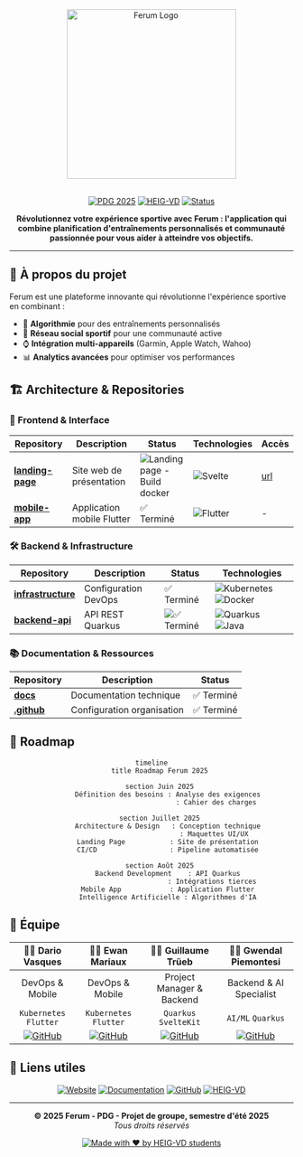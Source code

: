<div align="center">
  <img src="https://github.com/ferum-pdg/landing-page/blob/develop/static/full.png" alt="Ferum Logo" width="300"/>
  <br><br>
  
  [![PDG 2025](https://img.shields.io/badge/PDG-2025-4F46E5?style=for-the-badge&logo=graduation-cap)](https://heig-vd.ch)
  [![HEIG-VD](https://img.shields.io/badge/HEIG--VD-Engineering%20School-E11D48?style=for-the-badge&logo=university)](https://heig-vd.ch)
  [![Status](https://img.shields.io/badge/Status-In%20Development-F59E0B?style=for-the-badge&logo=rocket)](https://github.com/ferum-pdg)
  
  **Révolutionnez votre expérience sportive avec Ferum : l'application qui combine planification d'entraînements personnalisés et communauté passionnée pour vous aider à atteindre vos objectifs.**
</div>

---

## 🌟 À propos du projet

Ferum est une plateforme innovante qui révolutionne l'expérience sportive en combinant :
- 🤖 **Algorithmie** pour des entraînements personnalisés
- 👥 **Réseau social sportif** pour une communauté active
- ⌚ **Intégration multi-appareils** (Garmin, Apple Watch, Wahoo)
- 📊 **Analytics avancées** pour optimiser vos performances

## 🏗️ Architecture & Repositories

### 📱 Frontend & Interface
<div align="center">
  
| Repository | Description | Status | Technologies | **Accès** |
|------------|-------------|--------|-------------|------------|
| **[landing-page](https://github.com/ferum-pdg/landing-page)** | Site web de présentation | ![Landing page - Build docker](https://github.com/ferum-pdg/landing-page/actions/workflows/main.yml/badge.svg) | ![Svelte](https://img.shields.io/badge/Svelte-FF3E00?style=flat-square&logo=svelte&logoColor=white) | [url](http://83.228.200.235) |
| **[mobile-app](https://github.com/ferum-pdg/mobile-app)** | Application mobile Flutter | ✅ Terminé | ![Flutter](https://img.shields.io/badge/Flutter-02569B?style=flat-square&logo=flutter&logoColor=white) | - |

</div>

### 🛠️ Backend & Infrastructure
<div align="center">
  
| Repository | Description | Status | Technologies |
|------------|-------------|--------|-------------|
| **[infrastructure](https://github.com/ferum-pdg/infrastructure)** | Configuration DevOps | ✅ Terminé | ![Kubernetes](https://img.shields.io/badge/Kubernetes-326CE5?style=flat-square&logo=kubernetes&logoColor=white) ![Docker](https://img.shields.io/badge/Docker-2496ED?style=flat-square&logo=docker&logoColor=white)
| **[backend-api](https://github.com/ferum-pdg/backend-api)** | API REST Quarkus | ![✅ Terminé](https://github.com/ferum-pdg/backend-api/actions/workflows/test-develop.yml/badge.svg) | ![Quarkus](https://img.shields.io/badge/Quarkus-4695EB?style=flat-square&logo=quarkus&logoColor=white) ![Java](https://img.shields.io/badge/Java-ED8B00?style=flat-square&logo=java&logoColor=white) |

</div>

### 📚 Documentation & Ressources
<div align="center">
  
| Repository | Description | Status | 
|------------|-------------|--------|
| **[docs](https://github.com/ferum-pdg/docs)** | Documentation technique | ✅ Terminé |
| **[.github](https://github.com/ferum-pdg/.github)** | Configuration organisation | ✅ Terminé |

</div>

## 📅 Roadmap

<div align="center">

```mermaid
timeline
    title Roadmap Ferum 2025
    
    section Juin 2025
        Définition des besoins : Analyse des exigences
                                : Cahier des charges
    
    section Juillet 2025
        Architecture & Design   : Conception technique
                               : Maquettes UI/UX
        Landing Page           : Site de présentation
        CI/CD                  : Pipeline automatisée
    
    section Août 2025
        Backend Development    : API Quarkus
                              : Intégrations tierces
        Mobile App            : Application Flutter
        Intelligence Artificielle : Algorithmes d'IA
```

</div>

## 👥 Équipe

<div align="center">
  
| 👨‍💻 **Dario Vasques** | 👨‍💻 **Ewan Mariaux** | 👨‍🔬 **Guillaume Trüeb** | 👨‍🔬 **Gwendal Piemontesi** |
|:---:|:---:|:---:|:---:|
| DevOps & Mobile | DevOps & Mobile | Project Manager & Backend | Backend & AI Specialist |
| `Kubernetes` `Flutter` | `Kubernetes` `Flutter` | `Quarkus` `SvelteKit` | `AI/ML` `Quarkus` |
| [![GitHub](https://img.shields.io/badge/GitHub-100000?style=flat-square&logo=github&logoColor=white)](https://github.com/dariovas) | [![GitHub](https://img.shields.io/badge/GitHub-100000?style=flat-square&logo=github&logoColor=white)](https://github.com/emariaux) | [![GitHub](https://img.shields.io/badge/GitHub-100000?style=flat-square&logo=github&logoColor=white)](https://github.com/grinlemon) | [![GitHub](https://img.shields.io/badge/GitHub-100000?style=flat-square&logo=github&logoColor=white)](https://github.com/tasty-orange) |

</div>

## 🔗 Liens utiles

<div align="center">
  
[![Website](https://img.shields.io/badge/Website-FF5722?style=for-the-badge&logo=web&logoColor=white)](http://83.228.200.235)
[![Documentation](https://img.shields.io/badge/Documentation-0066CC?style=for-the-badge&logo=gitbook&logoColor=white)](https://github.com/ferum-pdg/docs)
[![GitHub](https://img.shields.io/badge/GitHub-100000?style=for-the-badge&logo=github&logoColor=white)](https://github.com/ferum-pdg)
[![HEIG-VD](https://img.shields.io/badge/HEIG--VD-E11D48?style=for-the-badge&logo=university&logoColor=white)](https://heig-vd.ch)

</div>

---

<div align="center">
  
**© 2025 Ferum - PDG - Projet de groupe, semestre d'été 2025**  
*Tous droits réservés*

[![Made with ❤️ by HEIG-VD students](https://img.shields.io/badge/Made%20with%20❤️%20by-HEIG--VD%20students-E11D48?style=flat-square)](https://heig-vd.ch)

</div>
